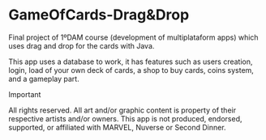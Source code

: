 # GameOfCards-Drag&Drop
Final project of 1ºDAM course (development of multiplataform apps) which uses drag and drop for the cards with Java.

This app uses a database to work, it has features such as users creation, login, load of your own deck of cards, a shop to buy cards, coins system, and a gameplay part.



> [!IMPORTANT]  
> All rights reserved. All art and/or graphic content is property of their respective artists and/or owners.
> This app is not produced, endorsed, supported, or affiliated with MARVEL, Nuverse or Second Dinner.
